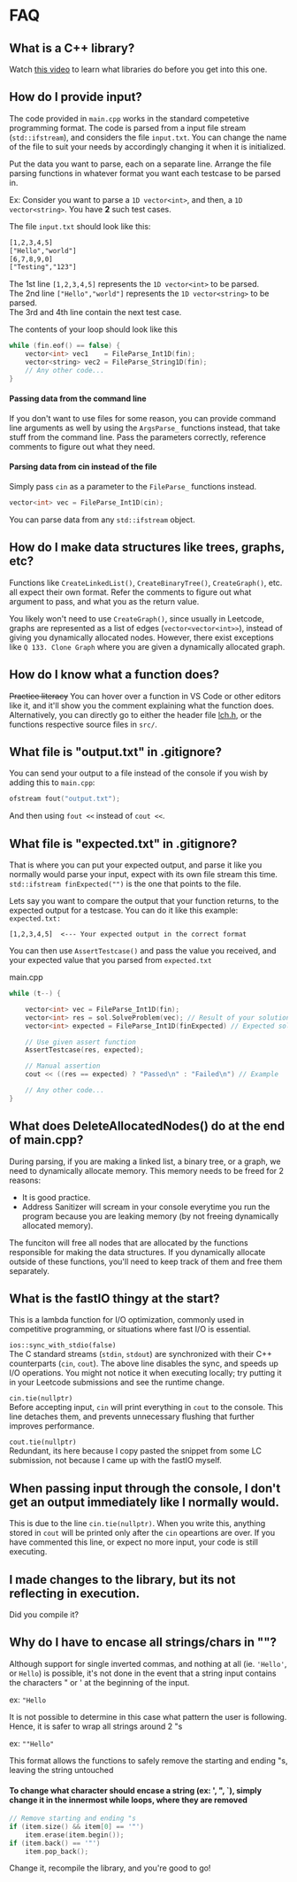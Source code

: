 # FAQ

## What is a C++ library?
Watch [this video](https://www.youtube.com/watch?v=a5kUr-u2UNo) to learn what libraries do before you get into this one.

## How do I provide input?
The code provided in `main.cpp` works in the standard competetive programming format.
The code is parsed from a input file stream (`std::ifstream`), and considers the file `input.txt`. You can change the name of the file to suit your needs by accordingly changing it when it is initialized.

Put the data you want to parse, each on a separate line.
Arrange the file parsing functions in whatever format you want each testcase to be parsed in.

Ex: Consider you want to parse a `1D vector<int>`, and then, a `1D vector<string>`. You have **2** such test cases.

The file `input.txt` should look like this:
```txt
[1,2,3,4,5]
["Hello","world"]
[6,7,8,9,0]
["Testing","123"]
```

The 1st line `[1,2,3,4,5]` represents the `1D vector<int>` to be parsed.\
The 2nd line `["Hello","world"]` represents the `1D vector<string>` to be parsed.\
The 3rd and 4th line contain the next test case.

The contents of your loop should look like this
```cpp
while (fin.eof() == false) {
    vector<int> vec1    = FileParse_Int1D(fin);
    vector<string> vec2 = FileParse_String1D(fin);
    // Any other code...
}
```

#### Passing data from the command line
If you don't want to use files for some reason, you can provide command line arguments as well by using the `ArgsParse_` functions instead, that take stuff from the command line. Pass the parameters correctly, reference comments to figure out what they need.

#### Parsing data from cin instead of the file
Simply pass `cin` as a parameter to the `FileParse_` functions instead.
```cpp
vector<int> vec = FileParse_Int1D(cin);
```

You can parse data from any `std::ifstream` object.

## How do I make data structures like trees, graphs, etc?
Functions like `CreateLinkedList()`, `CreateBinaryTree()`, `CreateGraph()`, etc. all expect their own format. Refer the comments to figure out what argument to pass, and what you as the return value.

You likely won't need to use `CreateGraph()`, since usually in Leetcode, graphs are represented as a list of edges (`vector<vector<int>>`), instead of giving you dynamically allocated nodes. However, there exist exceptions like `Q 133. Clone Graph` where you are given a dynamically allocated graph.

## How do I know what a function does?
~~Practice literacy~~ You can hover over a function in VS Code or other editors like it, and it'll show you the comment explaining what the function does. Alternatively, you can directly go to either the header file [lch.h](include/lch.h), or the functions respective source files in `src/`.

## What file is "output.txt" in .gitignore?
You can send your output to a file instead of the console if you wish by adding this to `main.cpp`:
```cpp
ofstream fout("output.txt");
```
And then using `fout <<` instead of `cout <<`.

## What file is "expected.txt" in .gitignore?
That is where you can put your expected output, and parse it like you normally would parse your input, expect with its own file stream this time. `std::ifstream finExpected("")` is the one that points to the file.

Lets say you want to compare the output that your function returns, to the expected output for a testcase. You can do it like this example:\
`expected.txt:`
```
[1,2,3,4,5]  <--- Your expected output in the correct format
```

You can then use `AssertTestcase()` and pass the value you received, and your expected value that you parsed from `expected.txt`

main.cpp
```cpp
while (t--) {

    vector<int> vec = FileParse_Int1D(fin);
    vector<int> res = sol.SolveProblem(vec); // Result of your solution
    vector<int> expected = FileParse_Int1D(finExpected) // Expected solution

    // Use given assert function
    AssertTestcase(res, expected);

    // Manual assertion
    cout << ((res == expected) ? "Passed\n" : "Failed\n") // Example

    // Any other code...
}
```

## What does DeleteAllocatedNodes() do at the end of main.cpp?
During parsing, if you are making a linked list, a binary tree, or a graph, we need to dynamically allocate memory. This memory needs to be freed for 2 reasons:
- It is good practice.
- Address Sanitizer will scream in your console everytime you run the program because you are leaking memory (by not freeing dynamically allocated memory).

The funciton will free all nodes that are allocated by the functions responsible for making the data structures. If you dynamically allocate outside of these functions, you'll need to keep track of them and free them separately.

## What is the fastIO thingy at the start?

This is a lambda function for I/O optimization, commonly used in competitive programming, or situations where fast I/O is essential.

`ios::sync_with_stdio(false)`\
The C standard streams (`stdin`, `stdout`) are synchronized with their C++ counterparts (`cin`, `cout`). The above line disables the sync, and speeds up I/O operations. You might not notice it when executing locally; try putting it in your Leetcode submissions and see the runtime change.

`cin.tie(nullptr)`\
Before accepting input, `cin` will print everything in `cout` to the console. This line detaches them, and prevents unnecessary flushing that further improves performance.

`cout.tie(nullptr)`\
Redundant, its here because I copy pasted the snippet from some LC submission, not because I came up with the fastIO myself.

## When passing input through the console, I don't get an output immediately like I normally would.
This is due to the line `cin.tie(nullptr)`. When you write this, anything stored in `cout` will be printed only after the `cin` opeartions are over.
If you have commented this line, or expect no more input, your code is still executing.

## I made changes to the library, but its not reflecting in execution.
Did you compile it?

## Why do I have to encase all strings/chars in ""?
Although support for single inverted commas, and nothing at all (ie. `'Hello'`, or `Hello`) is possible, it's not done in the event that a string input contains the characters " or ' at the beginning of the input.

ex: `"Hello`

It is not possible to determine in this case what pattern the user is following. Hence, it is safer to wrap all strings around 2 "s

ex: `""Hello"`

This format allows the functions to safely remove the starting and ending "s, leaving the string untouched

#### To change what character should encase a string (ex: ', ", `), simply change it in the innermost while loops, where they are removed
```cpp
// Remove starting and ending "s
if (item.size() && item[0] == '"')
    item.erase(item.begin());
if (item.back() == '"')
    item.pop_back();
```

Change it, recompile the library, and you're good to go!